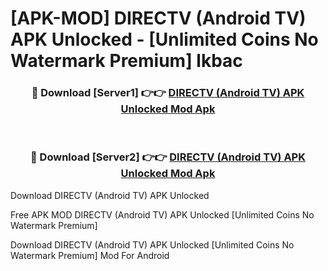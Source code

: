# [APK-MOD] DIRECTV (Android TV) APK Unlocked - [Unlimited Coins No Watermark Premium] lkbac



<div align="center">
<h3>🔴 Download [Server1] 👉👉 <a href="https://momento.my/?title=DIRECTV_(Android_TV)_APK_Unlocked">DIRECTV (Android TV) APK Unlocked Mod Apk</a></h3><br>

<h3>🔴 Download [Server2] 👉👉 <a href="https://momento.my/?title=DIRECTV_(Android_TV)_APK_Unlocked">DIRECTV (Android TV) APK Unlocked Mod Apk</a></h3>
</div>



Download DIRECTV (Android TV) APK Unlocked 

Free APK MOD DIRECTV (Android TV) APK Unlocked [Unlimited Coins No Watermark Premium]

Download DIRECTV (Android TV) APK Unlocked [Unlimited Coins No Watermark Premium] Mod For Android
